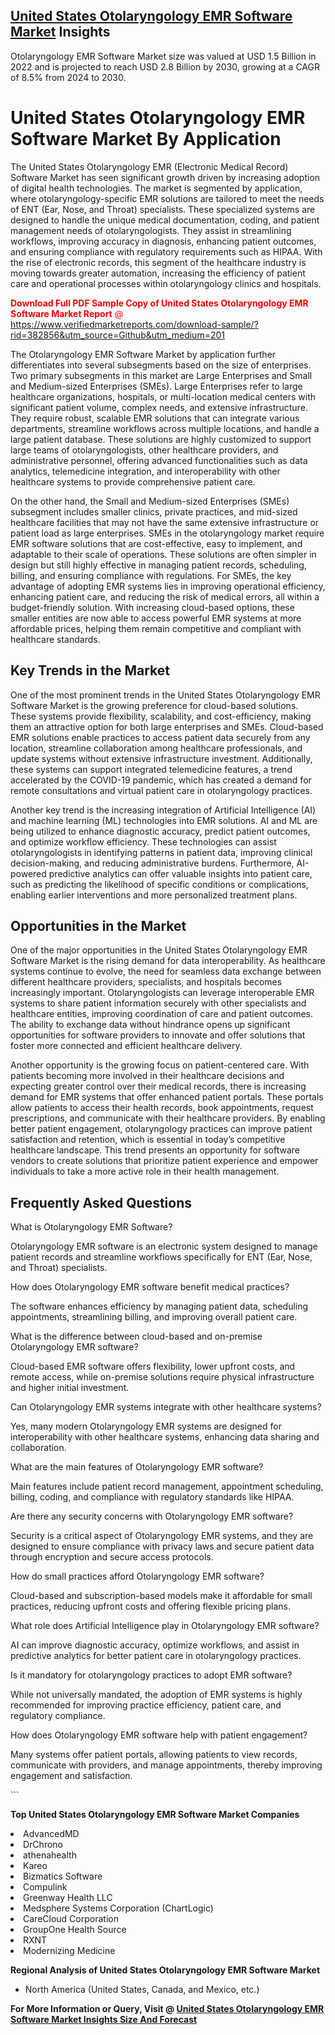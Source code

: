 <h2><a href="https://www.verifiedmarketreports.com/download-sample/?rid=382856&amp;utm_source=Github&amp;utm_medium=201" target="_blank">United States Otolaryngology EMR Software Market</a> Insights</h2><p>Otolaryngology EMR Software Market size was valued at USD 1.5 Billion in 2022 and is projected to reach USD 2.8 Billion by 2030, growing at a CAGR of 8.5% from 2024 to 2030.</p><p><h1>United States Otolaryngology EMR Software Market By Application</h1><p>The United States Otolaryngology EMR (Electronic Medical Record) Software Market has seen significant growth driven by increasing adoption of digital health technologies. The market is segmented by application, where otolaryngology-specific EMR solutions are tailored to meet the needs of ENT (Ear, Nose, and Throat) specialists. These specialized systems are designed to handle the unique medical documentation, coding, and patient management needs of otolaryngologists. They assist in streamlining workflows, improving accuracy in diagnosis, enhancing patient outcomes, and ensuring compliance with regulatory requirements such as HIPAA. With the rise of electronic records, this segment of the healthcare industry is moving towards greater automation, increasing the efficiency of patient care and operational processes within otolaryngology clinics and hospitals.</p><p><p><span class=""><span style="color: #ff0000;"><strong>Download Full PDF Sample Copy of United States Otolaryngology EMR Software Market Report</strong> @ </span><a href="https://www.verifiedmarketreports.com/download-sample/?rid=382856&amp;utm_source=Github&amp;utm_medium=201" target="_blank">https://www.verifiedmarketreports.com/download-sample/?rid=382856&amp;utm_source=Github&amp;utm_medium=201</a></span></p></p><p>The Otolaryngology EMR Software Market by application further differentiates into several subsegments based on the size of enterprises. Two primary subsegments in this market are Large Enterprises and Small and Medium-sized Enterprises (SMEs). Large Enterprises refer to large healthcare organizations, hospitals, or multi-location medical centers with significant patient volume, complex needs, and extensive infrastructure. They require robust, scalable EMR solutions that can integrate various departments, streamline workflows across multiple locations, and handle a large patient database. These solutions are highly customized to support large teams of otolaryngologists, other healthcare providers, and administrative personnel, offering advanced functionalities such as data analytics, telemedicine integration, and interoperability with other healthcare systems to provide comprehensive patient care.</p><p>On the other hand, the Small and Medium-sized Enterprises (SMEs) subsegment includes smaller clinics, private practices, and mid-sized healthcare facilities that may not have the same extensive infrastructure or patient load as large enterprises. SMEs in the otolaryngology market require EMR software solutions that are cost-effective, easy to implement, and adaptable to their scale of operations. These solutions are often simpler in design but still highly effective in managing patient records, scheduling, billing, and ensuring compliance with regulations. For SMEs, the key advantage of adopting EMR systems lies in improving operational efficiency, enhancing patient care, and reducing the risk of medical errors, all within a budget-friendly solution. With increasing cloud-based options, these smaller entities are now able to access powerful EMR systems at more affordable prices, helping them remain competitive and compliant with healthcare standards.</p><h2>Key Trends in the Market</h2><p>One of the most prominent trends in the United States Otolaryngology EMR Software Market is the growing preference for cloud-based solutions. These systems provide flexibility, scalability, and cost-efficiency, making them an attractive option for both large enterprises and SMEs. Cloud-based EMR solutions enable practices to access patient data securely from any location, streamline collaboration among healthcare professionals, and update systems without extensive infrastructure investment. Additionally, these systems can support integrated telemedicine features, a trend accelerated by the COVID-19 pandemic, which has created a demand for remote consultations and virtual patient care in otolaryngology practices.</p><p>Another key trend is the increasing integration of Artificial Intelligence (AI) and machine learning (ML) technologies into EMR solutions. AI and ML are being utilized to enhance diagnostic accuracy, predict patient outcomes, and optimize workflow efficiency. These technologies can assist otolaryngologists in identifying patterns in patient data, improving clinical decision-making, and reducing administrative burdens. Furthermore, AI-powered predictive analytics can offer valuable insights into patient care, such as predicting the likelihood of specific conditions or complications, enabling earlier interventions and more personalized treatment plans.</p><h2>Opportunities in the Market</h2><p>One of the major opportunities in the United States Otolaryngology EMR Software Market is the rising demand for data interoperability. As healthcare systems continue to evolve, the need for seamless data exchange between different healthcare providers, specialists, and hospitals becomes increasingly important. Otolaryngologists can leverage interoperable EMR systems to share patient information securely with other specialists and healthcare entities, improving coordination of care and patient outcomes. The ability to exchange data without hindrance opens up significant opportunities for software providers to innovate and offer solutions that foster more connected and efficient healthcare delivery.</p><p>Another opportunity is the growing focus on patient-centered care. With patients becoming more involved in their healthcare decisions and expecting greater control over their medical records, there is increasing demand for EMR systems that offer enhanced patient portals. These portals allow patients to access their health records, book appointments, request prescriptions, and communicate with their healthcare providers. By enabling better patient engagement, otolaryngology practices can improve patient satisfaction and retention, which is essential in today’s competitive healthcare landscape. This trend presents an opportunity for software vendors to create solutions that prioritize patient experience and empower individuals to take a more active role in their health management.</p><h2>Frequently Asked Questions</h2><p>What is Otolaryngology EMR Software?</p><p>Otolaryngology EMR software is an electronic system designed to manage patient records and streamline workflows specifically for ENT (Ear, Nose, and Throat) specialists.</p><p>How does Otolaryngology EMR software benefit medical practices?</p><p>The software enhances efficiency by managing patient data, scheduling appointments, streamlining billing, and improving overall patient care.</p><p>What is the difference between cloud-based and on-premise Otolaryngology EMR software?</p><p>Cloud-based EMR software offers flexibility, lower upfront costs, and remote access, while on-premise solutions require physical infrastructure and higher initial investment.</p><p>Can Otolaryngology EMR systems integrate with other healthcare systems?</p><p>Yes, many modern Otolaryngology EMR systems are designed for interoperability with other healthcare systems, enhancing data sharing and collaboration.</p><p>What are the main features of Otolaryngology EMR software?</p><p>Main features include patient record management, appointment scheduling, billing, coding, and compliance with regulatory standards like HIPAA.</p><p>Are there any security concerns with Otolaryngology EMR software?</p><p>Security is a critical aspect of Otolaryngology EMR systems, and they are designed to ensure compliance with privacy laws and secure patient data through encryption and secure access protocols.</p><p>How do small practices afford Otolaryngology EMR software?</p><p>Cloud-based and subscription-based models make it affordable for small practices, reducing upfront costs and offering flexible pricing plans.</p><p>What role does Artificial Intelligence play in Otolaryngology EMR software?</p><p>AI can improve diagnostic accuracy, optimize workflows, and assist in predictive analytics for better patient care in otolaryngology practices.</p><p>Is it mandatory for otolaryngology practices to adopt EMR software?</p><p>While not universally mandated, the adoption of EMR systems is highly recommended for improving practice efficiency, patient care, and regulatory compliance.</p><p>How does Otolaryngology EMR software help with patient engagement?</p><p>Many systems offer patient portals, allowing patients to view records, communicate with providers, and manage appointments, thereby improving engagement and satisfaction.</p>```</p><p><strong>Top United States Otolaryngology EMR Software Market Companies</strong></p><div data-test-id=""><p><li>AdvancedMD</li><li> DrChrono</li><li> athenahealth</li><li> Kareo</li><li> Bizmatics Software</li><li> Compulink</li><li> Greenway Health LLC</li><li> Medsphere Systems Corporation (ChartLogic)</li><li> CareCloud Corporation</li><li> GroupOne Health Source</li><li> RXNT</li><li> Modernizing Medicine</li></p><div><strong>Regional Analysis of&nbsp;United States Otolaryngology EMR Software Market</strong></div><ul><li dir="ltr"><p dir="ltr">North America&nbsp;(United States, Canada, and Mexico, etc.)</p></li></ul><p><strong>For More Information or Query, Visit @&nbsp;</strong><strong><a href="https://www.verifiedmarketreports.com/product/otolaryngology-emr-software-market/?utm_source=Github&amp;utm_medium=201" target="_blank">United States Otolaryngology EMR Software Market Insights Size And Forecast</a></strong></p></div>
